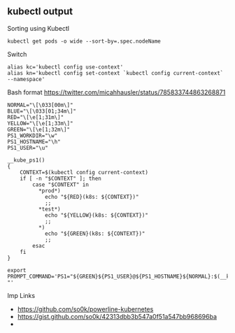 
## kubectl output


Sorting using Kubectl

```
kubectl get pods -o wide --sort-by=.spec.nodeName

```

Switch 

```
alias kc='kubectl config use-context'
alias kn='kubectl config set-context `kubectl config current-context` --namespace'

```

Bash format https://twitter.com/micahhausler/status/785833744863268871

```
NORMAL="\[\033[00m\]"
BLUE="\[\033[01;34m\]"
RED="\[\e[1;31m\]"
YELLOW="\[\e[1;33m\]"
GREEN="\[\e[1;32m\]"
PS1_WORKDIR="\w"
PS1_HOSTNAME="\h"
PS1_USER="\u"

__kube_ps1()
{
    CONTEXT=$(kubectl config current-context)
    if [ -n "$CONTEXT" ]; then
        case "$CONTEXT" in
          *prod*)
            echo "${RED}(k8s: ${CONTEXT})"
            ;;
          *test*)
            echo "${YELLOW}(k8s: ${CONTEXT})"
            ;;
          *)
            echo "${GREEN}(k8s: ${CONTEXT})"
            ;;
        esac
    fi
}

export PROMPT_COMMAND='PS1="${GREEN}${PS1_USER}@${PS1_HOSTNAME}${NORMAL}:$(__kube_ps1)${BLUE}${PS1_WORKDIR}${NORMAL}\$ "'
```

Imp Links
- https://github.com/so0k/powerline-kubernetes
- https://gist.github.com/so0k/42313dbb3b547a0f51a547bb968696ba
- 
